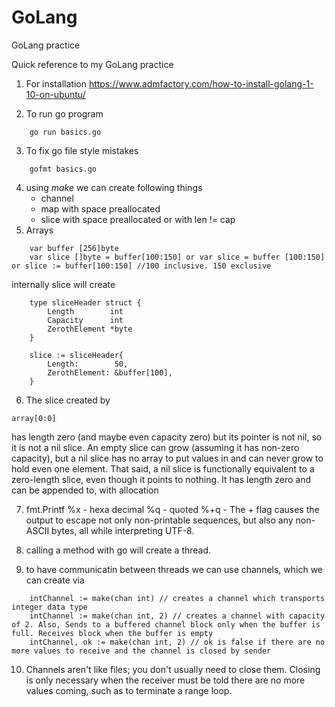 # GoLang
GoLang practice

Quick reference to my GoLang practice

1. For installation https://www.admfactory.com/how-to-install-golang-1-10-on-ubuntu/

2. To run go program 
```
	go run basics.go
```
3. To fix go file style mistakes
```
	gofmt basics.go
```
4. using *make* we can create following things
	* channel
	* map with space preallocated
	* slice with space preallocated or with len != cap 
5. Arrays
```
	var buffer [256]byte
	var slice []byte = buffer[100:150] or var slice = buffer [100:150] or slice := buffer[100:150] //100 inclusive. 150 exclusive
```
internally slice will create
```
	type sliceHeader struct {
	    Length        int
	    Capacity      int
	    ZerothElement *byte
	}

	slice := sliceHeader{
	    Length:        50,
	    ZerothElement: &buffer[100],
	}
```
6. The slice created by
```
array[0:0]
```

has length zero (and maybe even capacity zero) but its pointer is not nil, so it is not a nil slice. An empty slice can grow (assuming it has non-zero capacity), but a nil slice has no array to put values in and can never grow to hold even one element. That said, a nil slice is functionally equivalent to a zero-length slice, even though it points to nothing. It has length zero and can be appended to, with allocation

7. fmt.Printf
	%x - hexa decimal
	%q - quoted
	%+q - The + flag causes the output to escape not only non-printable sequences, but also any non-ASCII bytes, all while interpreting UTF-8.

8. calling a method with go will create a thread.
9. to have communicatin between threads we can use channels, which we can create via 
```
	intChannel := make(chan int) // creates a channel which transports integer data type
	intChannel := make(chan int, 2) // creates a channel with capacity of 2. Also, Sends to a buffered channel block only when the buffer is full. Receives block when the buffer is empty
	intChannel, ok := make(chan int, 2) // ok is false if there are no more values to receive and the channel is closed by sender
```
10. Channels aren't like files; you don't usually need to close them. Closing is only necessary when the receiver must be told there are no more values coming, such as to terminate a range loop. 